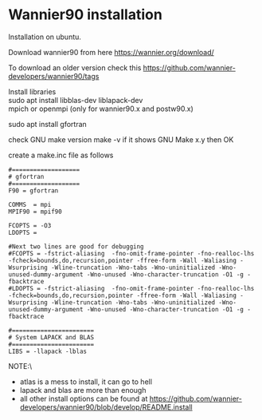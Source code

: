 # Wannier90 installation

Installation on ubuntu.

Download wannier90 from here
https://wannier.org/download/

To download an older version check this
https://github.com/wannier-developers/wannier90/tags

Install libraries\
sudo apt install libblas-dev liblapack-dev\
mpich or openmpi (only for wannier90.x and postw90.x)

sudo apt install gfortran

check GNU make version
make -v
if it shows GNU Make x.y then OK

create a make.inc file as follows

```
#===================
# gfortran
#===================
F90 = gfortran

COMMS  = mpi
MPIF90 = mpif90

FCOPTS = -O3
LDOPTS =

#Next two lines are good for debugging
#FCOPTS = -fstrict-aliasing  -fno-omit-frame-pointer -fno-realloc-lhs -fcheck=bounds,do,recursion,pointer -ffree-form -Wall -Waliasing -Wsurprising -Wline-truncation -Wno-tabs -Wno-uninitialized -Wno-unused-dummy-argument -Wno-unused -Wno-character-truncation -O1 -g -fbacktrace
#LDOPTS = -fstrict-aliasing  -fno-omit-frame-pointer -fno-realloc-lhs -fcheck=bounds,do,recursion,pointer -ffree-form -Wall -Waliasing -Wsurprising -Wline-truncation -Wno-tabs -Wno-uninitialized -Wno-unused-dummy-argument -Wno-unused -Wno-character-truncation -O1 -g -fbacktrace

#=======================
# System LAPACK and BLAS
#=======================
LIBS = -llapack -lblas
```

NOTE:\
- atlas is a mess to install, it can go to hell
- lapack and blas are more than enough
- all other install options can be found at https://github.com/wannier-developers/wannier90/blob/develop/README.install


